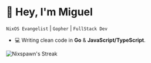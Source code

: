 <!--
**NixSpawn/NixSpawn** is a ✨ _special_ ✨ repository because its `README.md` (this file) appears on your GitHub profile.

Here are some ideas to get you started:

- 🔭 I’m currently working on ...
- 🌱 I’m currently learning ...
- 👯 I’m looking to collaborate on ...
- 🤔 I’m looking for help with ...
- 💬 Ask me about ...
- 📫 How to reach me: ...
- 😄 Pronouns: ...
- ⚡ Fun fact: ...
-->

# 👋 Hey, I'm **Miguel**  
`NixOS Evangelist` | `Gopher` | `FullStack Dev`  

- 💻 Writing clean code in **Go** & **JavaScript/TypeScript**.

![Nixspawn's Streak](https://github-readme-streak-stats.herokuapp.com/?user=Nixspawn&theme=material-palenight&hide_border=true)
